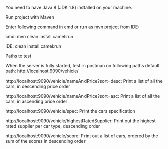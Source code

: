You need to have Java 8 (JDK 1.8) installed on your machine.

Run project with Maven

Enter following command in cmd or run as mvn project from IDE:

cmd: mvn clean install camel:run

IDE: clean install camel:run


Paths to test

When the server is fully started, test in postman on following paths
default path: http://localhost:9090/vehicle/

http://localhost:9090/vehicle/nameAndPrice?sort=desc: Print a list of all the cars, in descending price order

http://localhost:9090/vehicle/nameAndPrice?sort=asc: Print a list of all the cars, in ascending price order

http://localhost:9090/vehicle/spec: Print the cars specification

http://localhost:9090/vehicle/highestRatedSupplier: Print out the highest rated supplier per car type, descending order

http://localhost:9090/vehicle/score: Print out a list of cars, ordered by the sum of the scores in descending order


